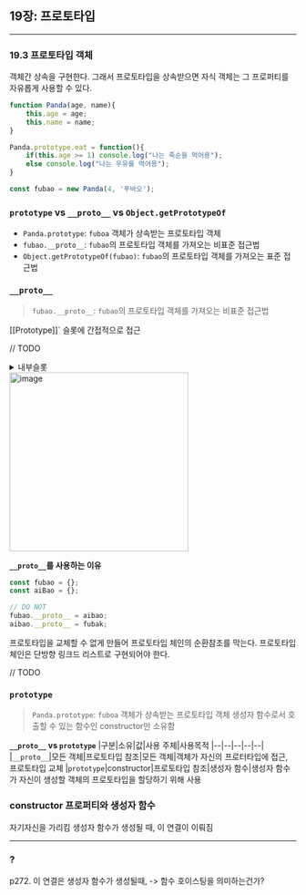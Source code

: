 ## 19장: 프로토타입
---

### 19.3 프로토타입 객체

객체간 상속을 구현한다. 그래서 프로토타입을 상속받으면 자식 객체는 그 프로퍼티를 자유롭게 사용할 수 있다.

```jsx
function Panda(age, name){
    this.age = age;
    this.name = name;
}

Panda.prototype.eat = function(){
    if(this.age >= 1) console.log("나는 죽순을 먹어용");
    else console.log("나는 우유를 먹어용");
}

const fubao = new Panda(4, '푸바오');
```

### `prototype` vs `__proto__` vs `Object.getPrototypeOf` 
- `Panda.prototype`: `fuboa` 객체가 상속받는 프로토타입 객체
- `fubao.__proto__`: `fubao`의 프로토타입 객체를 가져오는 비표준 접근법
- `Object.getPrototypeOf(fubao)`: `fubao`의 프로토타입 객체를 가져오는 표준 접근법

### `__proto__`

> `fubao.__proto__`: `fubao`의 프로토타입 객체를 가져오는 비표준 접근법

[[Prototype]]` 슬롯에 간접적으로 접근

// TODO
<details>
  <summary>
    내부슬롯
  </summary>
  자바스크립트는 원칙적으로 내부 슬롯과 내부 메서를 직접적으로 접근 또는 호출 할 수 없음. 그러나 `__proto__`를 통해 내부 슬롯 [[Prototype]]을 접근할 수 있음.
</details>

<img width="314" alt="image" src="https://github.com/dev-hamster/study-js-deep-dive/assets/123740296/c34707e6-81e4-464f-b570-a247db7ad859">


**`__proto__`를 사용하는 이유**
```jsx
const fubao = {};
const aiBao = {};

// DO NOT
fubao.__proto__ = aibao;
aibao.__proto__ = fubak;
```
프로토타입을 교체할 수 없게 만들어 프로토타입 체인의 순환참조를 막는다.
프로토타입 체인은 단방향 링크드 리스트로 구현되어야 한다.

// TODO

### `prototype`
> `Panda.prototype`: `fuboa` 객체가 상속받는 프로토타입 객체
생성자 함수로서 호출할 수 있는 함수인 constructor만 소유함

**`__proto__` vs `prototype`**
|구분|소유|값|사용 주체|사용목적
|--|--|--|--|--|
|`__proto__`|모든 객체|프로토타입 참조|모든 객체|객체가 자신의 프로터타입에 접근, 프로토타입 교체
|`prototype`|constructor|프로토타입 참조|생성자 함수|생성자 함수가 자신이 생성할 객체의 프로토타입을 할당하기 위해 사용

### constructor 프로퍼티와 생성자 함수
자기자신을 가리킴
생성자 함수가 생성될 때, 이 연결이 이뤄짐


---
### ?
p272. 이 연결은 생성자 함수가 생성될때,
-> 함수 호이스팅을 의미하는건가?
